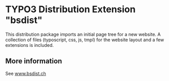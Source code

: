 # TYPO3 Distribution Extension "bsdist"

This distribution package imports an initial page tree for a new website. A collection of files (typoscript, css, js, tmpl) for the website layout and a few extensions is included.

## More information

See www.bsdist.ch